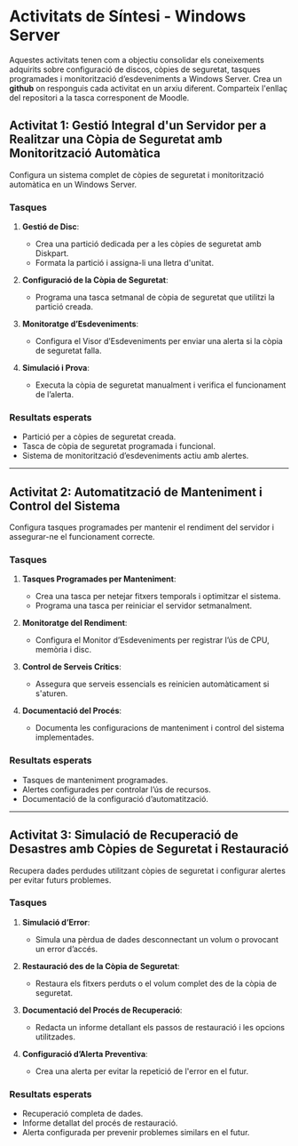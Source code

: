# Activitats de Síntesi - Windows Server

Aquestes activitats tenen com a objectiu consolidar els coneixements adquirits sobre configuració de discos, còpies de seguretat, tasques programades i monitorització d’esdeveniments a Windows Server.
Crea un **github** on responguis cada activitat en un arxiu diferent. Comparteix l'enllaç del repositori a la tasca corresponent de Moodle.

## Activitat 1: Gestió Integral d'un Servidor per a Realitzar una Còpia de Seguretat amb Monitorització Automàtica

Configura un sistema complet de còpies de seguretat i monitorització automàtica en un Windows Server.

### Tasques
1. **Gestió de Disc**: 
   - Crea una partició dedicada per a les còpies de seguretat amb Diskpart.
   - Formata la partició i assigna-li una lletra d'unitat.

2. **Configuració de la Còpia de Seguretat**: 
   - Programa una tasca setmanal de còpia de seguretat que utilitzi la partició creada.

3. **Monitoratge d’Esdeveniments**: 
   - Configura el Visor d’Esdeveniments per enviar una alerta si la còpia de seguretat falla.

4. **Simulació i Prova**: 
   - Executa la còpia de seguretat manualment i verifica el funcionament de l’alerta.

### Resultats esperats
- Partició per a còpies de seguretat creada.
- Tasca de còpia de seguretat programada i funcional.
- Sistema de monitorització d’esdeveniments actiu amb alertes.

---

## Activitat 2: Automatització de Manteniment i Control del Sistema

Configura tasques programades per mantenir el rendiment del servidor i assegurar-ne el funcionament correcte.

### Tasques
1. **Tasques Programades per Manteniment**: 
   - Crea una tasca per netejar fitxers temporals i optimitzar el sistema.
   - Programa una tasca per reiniciar el servidor setmanalment.

2. **Monitoratge del Rendiment**: 
   - Configura el Monitor d’Esdeveniments per registrar l’ús de CPU, memòria i disc.

3. **Control de Serveis Crítics**: 
   - Assegura que serveis essencials es reinicien automàticament si s'aturen.

4. **Documentació del Procés**: 
   - Documenta les configuracions de manteniment i control del sistema implementades.

### Resultats esperats
- Tasques de manteniment programades.
- Alertes configurades per controlar l’ús de recursos.
- Documentació de la configuració d’automatització.

---

## Activitat 3: Simulació de Recuperació de Desastres amb Còpies de Seguretat i Restauració

Recupera dades perdudes utilitzant còpies de seguretat i configurar alertes per evitar futurs problemes.

### Tasques
1. **Simulació d’Error**: 
   - Simula una pèrdua de dades desconnectant un volum o provocant un error d’accés.

2. **Restauració des de la Còpia de Seguretat**: 
   - Restaura els fitxers perduts o el volum complet des de la còpia de seguretat.

3. **Documentació del Procés de Recuperació**: 
   - Redacta un informe detallant els passos de restauració i les opcions utilitzades.

4. **Configuració d’Alerta Preventiva**: 
   - Crea una alerta per evitar la repetició de l'error en el futur.

### Resultats esperats
- Recuperació completa de dades.
- Informe detallat del procés de restauració.
- Alerta configurada per prevenir problemes similars en el futur.
